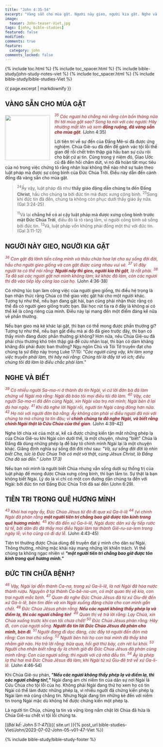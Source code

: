 ```yaml
---
title: "John 4:35-54"
excerpt: "Vàng sẵn cho mùa gặt. Người này gieo, người kia gặt. Nghe và biết. Tiên tri trong trong quê hương mình. Đức tin chữa bệnh."
image:
  teaser: John-teaser-Viet.jpg
tags: [john, bible-studies]
featured: false
modified:
comments: true
feature:
  category: john
comments_locked: false
---
```


{% include toc.html %}
{% include toc_spacer.html %}
{% include bible-study/john-study-notes-viet %}
{% include toc_spacer.html %}
{% include bible-study/bible-studies-Viet %}

{{ page.excerpt | markdownify }}

## VÀNG SẴN CHO MÙA GẶT

<div>
<p>
<img alt src="http://vacsf.org/assets/images/John-teaser-Viet.jpg" style="border: 0px none; margin: 7px 15px 0px 0px; max-width: 100%; height: 148px; padding: 0px; float: left;">
    <span style="color: rgb(159, 29, 33);"><i><sup>35</sup> Các ngươi há chẳng nói rằng còn bốn tháng nữa thì tới mùa gặt sao? Song ta nói với các ngươi: Hãy nhướng mắt lên và xem <strong>đồng ruộng, đã vàng sẵn cho mùa gặt</strong>.</i></span> (John 4:35)</p>
</div>

Lời tiên tri về sự đến của Đấng Mê-si đã được ứng nghiệm. Chúa Giê-su đã đến để gánh vác tội lỗi thế gian để rồi chết trên thập giá hầu ban sự cứu rõi cho bất cứ ai tin. Cũng trong ý niệm đó, Giao Ước cũ đã đến hồi chấm dứt, vì nó đã hoàn tất mục tiêu của nó trong việc chứng tỏ rằng nhân loại không thể nào nhờ sự tuân theo luật pháp mà được sự công bình của  Đức Chúa Trời. Điều này dẫn đến cánh đồng đã vàng sẵn cho mùa gặt.

> <sup>24</sup>Ấy vậy, luật pháp đã như <strong>thầy giáo đặng dẫn chúng ta đến Ðấng Christ</strong>, hầu cho chúng ta bởi đức tin mà được xưng công bình.  <sup>25</sup>Song khi đức tin đã đến, chúng ta không còn phục dưới thầy giáo ấy nữa. (Gal 3:24-25)
>
> <sup>11</sup>Vả lại <strong>chẳng hề có ai cậy luật pháp mà được xưng công bình trước mặt Ðức Chúa Trời</strong>, điều đó là rõ ràng lắm, vì người công bình sẽ sống bởi đức tin. <sup>12</sup>Vả, luật pháp vốn không phải đồng một thứ với đức tin. (Gal 3:11-12)

## NGƯỜI NÀY GIEO, NGƯỜI KIA GẶT

<span style="color: rgb(159, 29, 33);">
<i><sup>36</sup> Con gặt đã lãnh tiền công mình và thâu chứa hoa lợi cho sự sống đời đời, hầu cho người gieo giống và con gặt được cùng nhau vui vẻ.  <sup>37</sup> Vì đây người ta có thể nói rằng: <strong>Người nầy thì gieo, người kia thì gặt</strong>, là rất phải.  <sup>38</sup> Ta đã sai các ngươi gặt nơi mình không làm; kẻ khác đã làm, còn các ngươi thì đã vào tiếp lấy công lao của họ. </i></span> (John 4:36-38)

Có những lúc bạn làm công việc của người gieo giống, thì điều hệ trọng là bạn nhận thức rằng Chúa có thể giao việc gặt hái cho một người khác. Tương tự như thế, nếu bạn đang gặt hái, bạn cũng phải nhận thức rằng có thể đã có người gieo giống trước bạn. Bài học rút tỉa ra ở đây là không ai có thể kể là công riêng của mình. Điều này lại mang đến một điểm đáng kể nữa về phần thưởng.

Nếu bạn gieo mà kẻ khác lại gặt, thì bạn có thể mong được phần thưởng gì? Tương tự như thế, nếu bạn gặt điều mà ai đó đã gieo trước đây, thì bạn có thấy mình đáng được phần thưởng gì không? Hơn nữa, nếu Chúa Giê-su đã phải chịu thương khó trên thập giá để cứu nhân loại, thì bạn có dám khăng khăng đòi phải được ban thưởng? Ngụ ngôn Chủ và Tôi Tớ truyền đạt cho chúng ta sứ điệp này trong Luke 17:10: *"Các ngươi cũng vậy, khi làm xong việc truyền phải làm, thì hãy nói rằng: Chúng tôi là đầy tớ vô ích; điều chúng tôi đã làm là điều chắc phải làm."*

## NGHE VÀ BIẾT

<span style="color: rgb(159, 29, 33);">
<i><sup>39</sup> Có nhiều người Sa-ma-ri ở thành đó tin Ngài, vì cứ lời đờn bà đã làm chứng về Ngài mà rằng: Ngài đã bảo tôi mọi điều tôi đã làm.  <sup>40</sup> Vậy, các người Sa-ma-ri đã đến cùng Ngài, xin Ngài vào trọ nơi mình; Ngài bèn ở lại đó hai ngày.  <sup>41</sup> Khi đã nghe lời Ngài rồi, người tin Ngài càng đông hơn nữa.  <sup>42</sup> Họ nói với người đờn bà rằng: Ấy không còn phải vì điều ngươi đã nói với chúng ta mà chúng ta tin đâu; vì <strong>chính chúng ta đã nghe Ngài, và biết rằng chính Ngài thật là Cứu Chúa của thế gian</strong>. </i></span> (John 4:39-42)

Nghe lời chia xẻ của một ai, kể cả được chứng kiến tận mắt những phép lạ của Chúa Giê-su khi Ngài còn dưới thế, là một chuyện, nhưng "biết" Chúa là Đấng đã dùng những phép lạ để bày tỏ chính mình Ngài lại là một chuyện khác. Giăng định nghĩa sự sống đời đời như sau: *"Vả, sự sống đời đời là nhìn biết Cha, tức là Ðức Chúa Trời có một và thật, cùng Jêsus Christ, là Ðấng Cha đã sai đến." (John 17:3)*

Nếu bạn nói mình là người biết Chúa nhưng vẫn sống dưới sự thống trị của luật pháp để mong được Chúa xưng công bình, thì bạn lầm to. Sự thật là bạn không biết Ngài. Lý do là vì chỉ có một con đường dẫn chúng ta đến với Ngài: bởi đức tin nơi Đấng Đức Chúa Trời đã sai đến (John 6:29).

## TIÊN TRI TRONG QUÊ HƯƠNG MÌNH

<span style="color: rgb(159, 29, 33);">
<i><sup>43</sup> Khỏi hai ngày ấy, Ðức Chúa Jêsus từ đó đi qua xứ Ga-li-lê  <sup>44</sup> (vì chính Ngài đã phán rằng <strong>một người tiên tri chẳng bao giờ được tôn kính trong quê hương mình</strong>). <sup>45</sup> Khi đã đến xứ Ga-li-lê, Ngài được dân xứ ấy tiếp rước tử tế, bởi dân đó đã thấy mọi điều Ngài làm tại thành Giê-ru-sa-lem trong ngày lễ; vì họ cũng có đi dự lễ.</i></span> (John 4:43-45)

Tiên tri thường được Chúa dùng để truyền đạt ý mình cho dân sự Ngài.  Thông thường, những mặc khải này mang những lời khiển trách. Vì thế chúng ta không ngạc nhiên vì ***"một người tiên tri chẳng bao giờ được tôn kính trong quê hương mình."***

## ĐỨC TIN CHỮA BỆNH?

<span style="color: rgb(159, 29, 33);">
<i><sup>46</sup> Vậy, Ngài lại đến thành Ca-na, trong xứ Ga-li-lê, là nơi Ngài đã hóa nước thành rượu. Nguyên ở tại thành Ca-bê-na-um, có một quan thị vệ kia, con trai người mắc bịnh.  <sup>47</sup> Quan đó nghe Ðức Chúa Jêsus đã từ xứ Giu-đê đến xứ Ga-li-lê, bèn tìm đến và xin Ngài xuống đặng chữa cho con mình gần chết.  <sup>48</sup> Ðức Chúa Jêsus phán rằng: <strong>Nếu các ngươi không thấy phép lạ và điềm lạ, thì các ngươi chẳng tin!</strong>  <sup>49</sup> Quan thị vệ trả lời rằng: Lạy Chúa, xin Chúa xuống trước khi con tôi chưa chết!  <sup>50</sup> Ðức Chúa Jêsus phán rằng: Hãy đi, con của ngươi sống. <strong>Người đó tin lời Ðức Chúa Jêsus đã phán cho mình, bèn đi</strong>.  <sup>51</sup> Người đang đi dọc đàng, các đầy tớ người đến đón mà rằng: Con trai chủ sống.  <sup>52</sup> Người bèn hỏi họ con trai mình đã thấy khá nhằm giờ nào. Họ trả lời rằng: bữa qua, hồi giờ thứ bảy, cơn rét lui khỏi.  <sup>53</sup> Người cha nhận biết rằng ấy là chính giờ đó Ðức Chúa Jêsus đã phán cùng mình rằng: Con của ngươi sống; thì người với cả nhà đều tin.  <sup>54</sup> Ấy là phép lạ thứ hai mà Ðức Chúa Jêsus đã làm, khi Ngài từ xứ Giu-đê trở về xứ Ga-li-lê.</i></span> (John 4:46-54)

Khi Chúa Giê-su phán, ***"Nếu các ngươi không thấy phép lạ và điềm lạ, thì các ngươi chẳng tin!,"*** Ngài đang ám chỉ niềm tin của dân sự nơi Ngài lả Cứu Chúa cho tội lỗi của họ. Không phải Ngài đang thử họ xem họ có tin Ngài có thể làm được những phép lạ, vì nhiều người đã chứng kiến phép lạ Ngài làm mà cũng chẳng tin. Nhưng Ngài đang tìm những kẻ đến với niềm tin trong Ngài mặc dù không hề được chứng kiến một phép lạ.

Là người tin Chúa, chúng ta tin và vững lòng nắm chặt lời Chúa đã hứa là Chúa Giê-su chết vì tội lỗi chúng ta.

[(<em>Bài kế: John 5:1-47</em>)]({{ site.url }}{% post_url bible-studies-Viet/John/2023-07-02-John-05-v01-47-Viet %})

{% include bible-study/bible-study-footer %}

